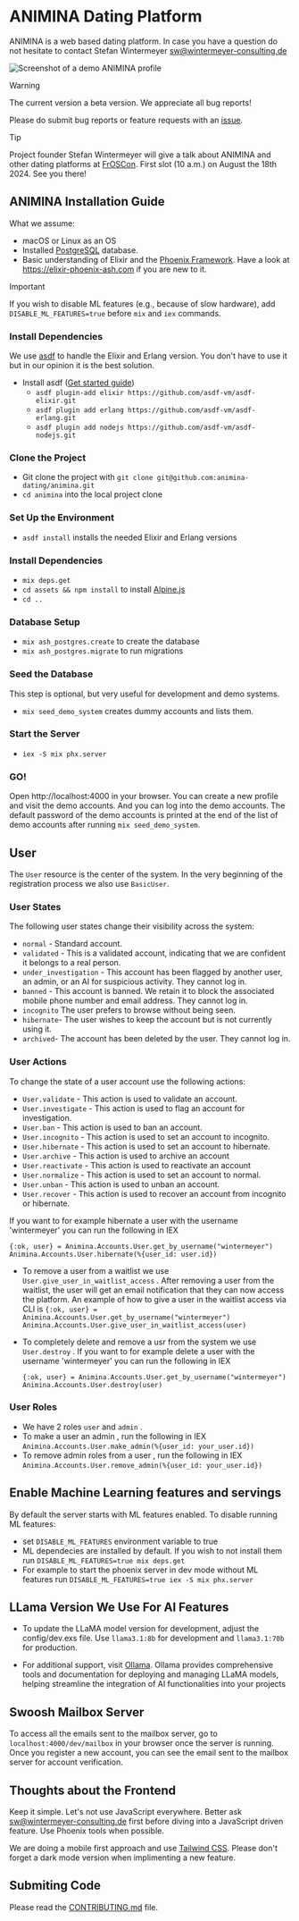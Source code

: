 # ANIMINA Dating Platform

ANIMINA is a web based dating platform. In case you have a question do not
hesitate to contact Stefan Wintermeyer <sw@wintermeyer-consulting.de>

![Screenshot of a demo ANIMINA profile](https://github.com/animina-dating/animina/blob/main/priv/static/images/profile-screenshot.webp?raw=true)

> [!WARNING]
> The current version a beta version. We appreciate all bug reports!

Please do submit bug reports or feature requests with an [issue](https://github.com/animina-dating/animina/issues/new).

> [!TIP]
> Project founder Stefan Wintermeyer will give a talk about ANIMINA and other
> dating platforms at [FrOSCon](https://froscon.org). First slot (10 a.m.) on
> August the 18th 2024. See you there!

## ANIMINA Installation Guide

What we assume:

- macOS or Linux as an OS
- Installed [PostgreSQL](https://www.postgresql.org) database.
- Basic understanding of Elixir and the [Phoenix Framework](https://phoenixframework.org). Have a look at https://elixir-phoenix-ash.com if you are new to it.

> [!IMPORTANT]
> If you wish to disable ML features (e.g., because of slow hardware), add `DISABLE_ML_FEATURES=true` before `mix` and `iex` commands.

### Install Dependencies

We use [asdf](https://asdf-vm.com) to handle the Elixir and Erlang version. You don't have to use it but in our opinion it is the best solution.

- Install asdf ([Get started guide](https://asdf-vm.com/guide/getting-started.html))
  - `asdf plugin-add elixir https://github.com/asdf-vm/asdf-elixir.git`
  - `asdf plugin add erlang https://github.com/asdf-vm/asdf-erlang.git`
  - `asdf plugin add nodejs https://github.com/asdf-vm/asdf-nodejs.git`

### Clone the Project

- Git clone the project with `git clone git@github.com:animina-dating/animina.git`
- `cd animina` into the local project clone

### Set Up the Environment

- `asdf install` installs the needed Elixir and Erlang versions

### Install Dependencies

- `mix deps.get`
- `cd assets && npm install` to install [Alpine.js](https://alpinejs.dev)
- `cd ..`

### Database Setup

- `mix ash_postgres.create` to create the database
- `mix ash_postgres.migrate` to run migrations

### Seed the Database

This step is optional, but very useful for development and demo systems.

- `mix seed_demo_system` creates dummy accounts and lists them.

### Start the Server

- `iex -S mix phx.server`

### GO!

Open http://localhost:4000 in your browser. You can create a new profile and visit the demo accounts. And you can log into the demo accounts. The default password of the demo accounts is printed at the end of the list of demo accounts after running `mix seed_demo_system`.

## User

The `User` resource is the center of the system. In the very beginning of the registration process we also use `BasicUser`.

### User States

The following user states change their visibility across the system:

- `normal` - Standard account.
- `validated` - This is a validated account, indicating that we are confident it belongs to a real person.
- `under_investigation` - This account has been flagged by another user, an admin, or an AI for suspicious activity. They cannot log in.
- `banned` - This account is banned. We retain it to block the associated mobile phone number and email address. They cannot log in.
- `incognito` The user prefers to browse without being seen.
- `hibernate`- The user wishes to keep the account but is not currently using it.
- `archived`- The account has been deleted by the user. They cannot log in.

### User Actions

To change the state of a user account use the following actions:

- `User.validate` - This action is used to validate an account.
- `User.investigate` - This action is used to flag an account for investigation.
- `User.ban` - This action is used to ban an account.
- `User.incognito` - This action is used to set an account to incognito.
- `User.hibernate` - This action is used to set an account to hibernate.
- `User.archive` - This action is used to archive an account
- `User.reactivate` - This action is used to reactivate an account
- `User.normalize` - This action is used to set an account to normal.
- `User.unban` - This action is used to unban an account.
- `User.recover` - This action is used to recover an account from incognito or hibernate.

If you want to for example hibernate a user with the username 'wintermeyer' you can run the following in IEX

`{:ok, user} = Animina.Accounts.User.get_by_username("wintermeyer") `
`Animina.Accounts.User.hibernate(%{user_id: user.id})`

- To remove a user from a waitlist we use `User.give_user_in_waitlist_access` .
  After removing a user from the waitlist, the user will get an email notification that they can now access the platform.
  An example of how to give a user in the waitlist access via CLI is
  `{:ok, user} = Animina.Accounts.User.get_by_username("wintermeyer") `
  `Animina.Accounts.User.give_user_in_waitlist_access(user)`

- To completely delete and remove a usr from the system we use `User.destroy` .
  If you want to for example delete a user with the username 'wintermeyer' you can run the following in IEX

  `{:ok, user} = Animina.Accounts.User.get_by_username("wintermeyer") `
  `Animina.Accounts.User.destroy(user)`

### User Roles

- We have 2 roles `user` and `admin` .
- To make a user an admin , run the following in IEX `Animina.Accounts.User.make_admin(%{user_id: your_user.id})`
- To remove admin roles from a user , run the following in IEX `Animina.Accounts.User.remove_admin(%{user_id: your_user.id})`

## Enable Machine Learning features and servings

By default the server starts with ML features enabled. To disable running ML features:

- set `DISABLE_ML_FEATURES` environment variable to true
- ML dependecies are installed by default. If you wish to not install them run `DISABLE_ML_FEATURES=true mix deps.get`
- For example to start the phoenix server in dev mode without ML features run `DISABLE_ML_FEATURES=true iex -S mix phx.server`

## LLama Version We Use For AI Features

- To update the LLaMA model version for development, adjust the config/dev.exs file. Use `llama3.1:8b` for development and `llama3.1:70b` for production.

- For additional support, visit [Ollama](https://ollama.com). Ollama provides comprehensive tools and documentation for deploying and managing LLaMA models, helping streamline the integration of AI functionalities into your projects

## Swoosh Mailbox Server

To access all the emails sent to the mailbox server, go to `localhost:4000/dev/mailbox` in your browser once the server is running.
Once you register a new account, you can see the email sent to the mailbox server for account verification.

## Thoughts about the Frontend

Keep it simple. Let's not use JavaScript everywhere. Better ask sw@wintermeyer-consulting.de first
before diving into a JavaScript driven feature. Use Phoenix tools when possible.

We are doing a mobile first approach and use [Tailwind CSS](https://tailwindui.com). Please don't
forget a dark mode version when implimenting a new feature.

## Submiting Code

Please read the [CONTRIBUTING.md](CONTRIBUTING.md) file.
